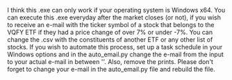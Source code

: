 I think this .exe can only work if your operating system is Windows x64.
You can execute this .exe everyday after the market closes (or not), if you wish to receive an e-mail with the ticker symbol of a stock that belongs to the VQFY ETF if they had a price change of over 7% or under -7%.
You can change the .csv with the constituents of another ETF or any other list of stocks.
If you wish to automate this process, set up a task schedule in your Windows options and in the auto_email.py change the e-mail from the input to your actual e-mail in between ''. Also, remove the prints.
Please don't forget to change your e-mail in the auto_email.py file and rebuild the file.
